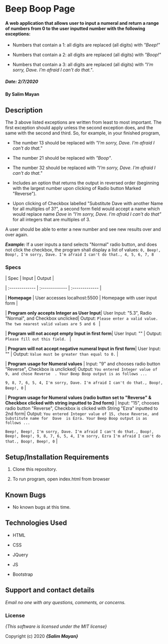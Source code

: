 
  

# Beep Boop Page

  

  

  

#### A web application that allows user to input a numeral and return a range of numbers from 0 to the user inputted number with the following exceptions:

  

  

- Numbers that contain a 1: all digits are replaced (all digits) with _"Beep!"_

  

- Numbers that contain a 2: all digits are replaced (all digits) with _"Boop!"_

  

- Numbers that contain a 3: all digits are replaced (all digits) with _"I'm sorry, Dave. I'm afraid I can't do that."_.

  

  

##### Date: **2/7/2020**

  

#### By **Salim Mayan**

  

  

  

## Description

  

  

The 3 above listed exceptions are written from least to most important. The first exception should apply unless the second exception does, and the same with the second and third. So, for example, in your finished program,

  

  

- The number 13 should be replaced with _"I'm sorry, Dave. I'm afraid I can't do that."_

  

- The number 21 should be replaced with _"Boop"_.

  

- The number 32 should be replaced with _"I'm sorry, Dave. I'm afraid I can't do that."_

  

- Includes an option that returns the output in reversed order (beginning with the largest number upon clicking of Radio button Marked "Reverse").

  

- Upon clicking of Checkbox labelled "Substitute Dave with another Name for all multiples of 3?", a second form field would accept a name which would replace name _Dave_ in _"I'm sorry, Dave. I'm afraid I can't do that"_ for all integers that are multiples of 3.

  

A user should be able to enter a new number and see new results over and over again.

  

_**Example:**_ If a user inputs a `8`and selects "Normal" radio button, and does not click the checkbox, the program shall display a list of values: `0, Beep!, Boop!, I'm sorry, Dave. I'm afraid I can't do that., 4, 5, 6, 7, 8`

  

  

  

### Specs

  

  

| Spec | Input | Output |

  

  

| :------------- | :------------- | :------------- |

  

  

| **Homepage** | User accesses localhost:5500 | Homepage with user input form |

  
  

| **Program only accepts Integer as User Input**| User Input: "5.3", Radio "Normal", and Checkbox unclicked| Output: `Please enter a valid value. The two nearest valid values are 5 and 6 ` |

  

  

| **Program will not accept empty Input in first form**| User Input: "" | Output: `Please fill out this field. ` |

  

  

| **Program will not accept negative numeral Input in first form**| User Input: "" | Output: `Value must be greater than equal to 0.` |

  

  

| **Program usage for Numeral values** | Input: "9" and chooses radio button "Reverse", Checkbox is unclicked| Output: `You entered Integer value of 9, and chose Reverse  . Your Beep Boop output is as follows ...`

  

`9, 8, 7, 6, 5, 4, I'm sorry, Dave. I'm afraid I can't do that., Boop!, Beep!, 0` |

  

  

| **Program usage for Numeral values (radio button set to "Reverse" & Checkbox clicked with string inputted to 2nd form)** | Input: "15", chooses radio button "Reverse", Checkbox is clicked with String "Ezra" inputted to 2nd form| Output: `You entered Integer value of 15, chose Reverse, and Substitute name for  Dave  is Ezra. Your Beep Boop output is as follows ...`

  

`Beep!, Beep!, I'm sorry, Dave. I'm afraid I can't do that., Boop!, Beep!, Beep!, 9, 8, 7, 6, 5, 4, I'm sorry, Ezra I'm afraid I can't do that., Boop!, Beep!, 0` |

  
  

## Setup/Installation Requirements

  

  

1. Clone this repository.

  

  

2. To run program, open index.html from browser

  

  

## Known Bugs

  

  

* No known bugs at this time.

  

  

  

## Technologies Used

  

  

* HTML

  

* CSS

  

* JQuery

  

* JS

  

* Bootstrap

  

  

## Support and contact details

  

  

_Email no one with any questions, comments, or concerns._

  

  

  

### License

  

  

  

*{This software is licensed under the MIT license}*

  

  

  

Copyright (c) 2020 **_{Salim Mayan}_**
